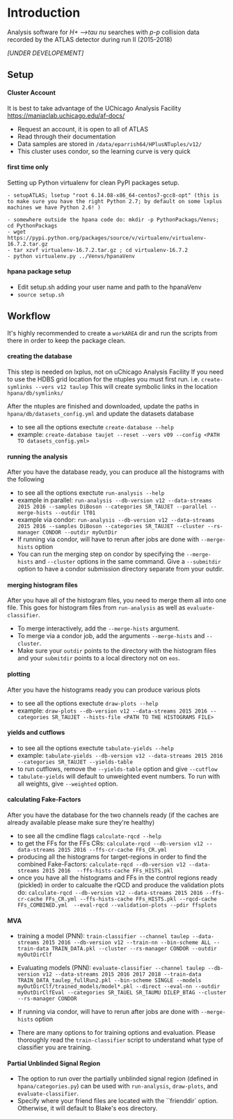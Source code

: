 # Introduction 
Analysis software for _H+ -->tau nu_ searches with _p-p_ collision data recorded by the ATLAS detector during run II (2015-2018)

_[UNDER DEVELOPEMENT]_

Setup
------

#### Cluster Account
It is best to take advantage of the UChicago Analysis Facility https://maniaclab.uchicago.edu/af-docs/
  - Request an account, it is open to all of ATLAS
  - Read through their documentation
  - Data samples are stored in `/data/eparrish64/HPlusNTuples/v12/`
  - This cluster uses condor, so the learning curve is very quick

#### first time only
Setting up Python virtualenv for clean PyPI packages setup. 

    - setupATLAS; lsetup "root 6.14.08-x86_64-centos7-gcc8-opt" (this is to make sure you have the right Python 2.7; by default on some lxplus machines we have Python 2.6! )
   <!--- - Check the newest stable release and replaced 16.7.2 in the following commands, https://virtualenv.pypa.io/en/stable/installation/
         Just use 16.7.2 now, since python2 is no longer supported, the newer versions do not work. --->
    - somewhere outside the hpana code do: mkdir -p PythonPackags/Venvs; cd PythonPackags  
    - wget https://pypi.python.org/packages/source/v/virtualenv/virtualenv-16.7.2.tar.gz 
    - tar xzvf virtualenv-16.7.2.tar.gz ; cd virtualenv-16.7.2
    - python virtualenv.py ../Venvs/hpanaVenv 
    
#### hpana package setup
- Edit setup.sh adding your user name and path to the hpanaVenv
- ``source setup.sh``


Workflow 
---------
It's highly recommended to create a `workAREA` dir and run the scripts from there in order to keep the package clean.

#### creating the database
This step is needed on lxplus, not on uChicago Analysis Facility
If you need to use the HDBS grid location for the ntuples you must first run. i.e. ``create-symlinks --vers v12 taulep`` 
This will create symbolic links in the location `hpana/db/symlinks/`

After the ntuples are finished and downloaded, update the paths in
``hpana/db/datasets_config.yml`` and update the datasets database

- to see all the options exectute ``create-database --help``
- example: ``create-database taujet --reset --vers v09 --config <PATH TO datasets_config.yml>``

#### running the analysis
After you have the database ready, you can produce all the histograms with
the following

- to see all the options exectute ``run-analysis --help``
- example in parallel: ``run-analysis --db-version v12 --data-streams 2015 2016 --samples DiBoson --categories SR_TAUJET --parallel --merge-hists --outdir lT01`` 
- example via condor:  ``run-analysis --db-version v12 --data-streams 2015 2016 --samples DiBoson --categories SR_TAUJET --cluster --rs-manager CONDOR --outdir myOutDir``
- If running via condor, will have to rerun after jobs are done with ``--merge-hists`` option
- You can run the merging step on condor by specifying the ``--merge-hists`` and ``--cluster`` options in the same command. Give a ``--submitdir`` option to have a condor submission directory separate from your outdir.

#### merging histogram files
After you have all of the histogram files, you need to merge them all into one file. This goes for histogram files from `run-analysis` as well as `evaluate-classifier`.
- To merge interactively, add the `--merge-hists` argument.
- To merge via a condor job, add the arguments `--merge-hists` and `--cluster`.
- Make sure your `outdir` points to the directory with the histogram files and your `submitdir` points to a local directory not on `eos`.

#### plotting 
After you have the histograms ready you can produce various plots

- to see all the options exectute ``draw-plots --help``
- example: ``draw-plots --db-version v12 --data-streams 2015 2016 --categories SR_TAUJET --hists-file <PATH TO THE HISTOGRAMS FILE>``

#### yields and cutflows
- to see all the options exectute ``tabulate-yields --help``
- example: ``tabulate-yields --db-version v12 --data-streams 2015 2016 --categories SR_TAUJET --yields-table ``
- to run cutflows, remove the ``--yields-table`` option and give ``--cutflow``
- ``tabulate-yields`` will default to unweighted event numbers. To run with all weights, give ``--weighted`` option.


#### calculating Fake-Factors
After you have the database for the two channels ready (if the caches are already available please make sure they're healthy)
- to see all the cmdline flags ``calculate-rqcd --help``
- to get the FFs for the FFs CRs: ``calculate-rqcd --db-version v12 --data-streams 2015 2016 --ffs-cr-cache FFs_CR.yml``
- producing all the histograms for target-regions in order to find the combined Fake-Factors: ``calculate-rqcd --db-version v12 --data-streams 2015 2016  --ffs-hists-cache FFs_HISTS.pkl ``
- once you have all the histograms  and FFs in the control regions ready (pickled) in order to calcualte the rQCD and produce the validation plots do:
 ``calculate-rqcd --db-version v12 --data-streams 2015 2016 --ffs-cr-cache FFs_CR.yml --ffs-hists-cache FFs_HISTS.pkl --rqcd-cache FFs_COMBINED.yml  --eval-rqcd --validation-plots --pdir ffsplots ``


#### MVA
- training a model (PNN): ``train-classifier --channel taulep --data-streams 2015 2016 --db-version v12 --train-nn --bin-scheme ALL --train-data TRAIN_DATA.pkl --cluster --rs-manager CONDOR --outdir myOutDirClf`` 
- Evaluating models (PNN):
  ``evaluate-classifier --channel taulep --db-version v12 --data-streams 2015 2016 2017 2018 --train-data TRAIN_DATA_taulep_fullRun2.pkl --bin-scheme SINGLE --models myOutDirClf/trained_models/model*.pkl --direct --eval-nn --outdir myOutDirClfEval --categories SR_TAUEL SR_TAUMU DILEP_BTAG --cluster --rs-manager CONDOR``

- If running via condor, will have to rerun after jobs are done with ``--merge-hists`` option
- There are many options to for training options and evaluation. Please thoroughly read the ``train-classifier`` script to understand what type of classifier you are training.

#### Partial Unblinded Signal Region
- The option to run over the partially unblinded signal region (defined in ``hpana/categories.py``) can be used with ``run-analysis``, ``draw-plots``, and ``evaluate-classifier``. 
- Specify where your friend files are located with the ``frienddir` option. Otherwise, it will default to Blake's eos directory.
